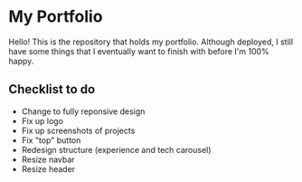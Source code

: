 # My Portfolio

Hello! This is the repository that holds my portfolio. Although deployed, I still have some things that I eventually want to finish with before I'm 100% happy.

## Checklist to do

- Change to fully reponsive design
- Fix up logo
- Fix up screenshots of projects
- Fix "top" button
- Redesign structure (experience and tech carousel)
- Resize navbar
- Resize header 
